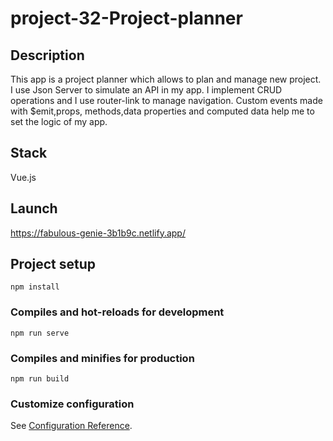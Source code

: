 # project-32-Project-planner

## Description

This app is a project planner which allows to plan and manage new project. I use Json Server to simulate an API in my app. I implement CRUD operations and I use router-link to manage navigation. Custom events made with $emit,props, methods,data properties and computed data help me to set the logic of my app.

## Stack

Vue.js

## Launch

https://fabulous-genie-3b1b9c.netlify.app/

## Project setup

```
npm install
```

### Compiles and hot-reloads for development

```
npm run serve
```

### Compiles and minifies for production

```
npm run build
```

### Customize configuration

See [Configuration Reference](https://cli.vuejs.org/config/).
